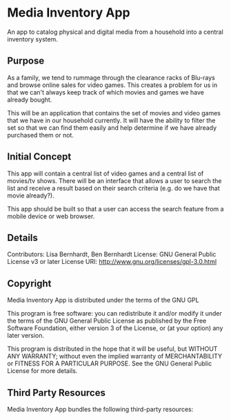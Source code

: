 # Media Inventory App

An app to catalog physical and digital media from a household into a central inventory system.

## Purpose

As a family, we tend to rummage through the clearance racks of Blu-rays and browse online sales for video games. This creates a problem for us in that we can't always keep track of which movies and games we have already bought.

This will be an application that contains the set of movies and video games that we have in our household currently. It will have the ability to filter the set so that we can find them easily and help determine if we have already purchased them or not.

## Initial Concept

This app will contain a central list of video games and a central list of movies/tv shows. There will be an interface that allows a user to search the list and receive a result based on their search criteria (e.g. do we have that movie already?).

This app should be built so that a user can access the search feature from a mobile device or web browser.

## Details

Contributors: Lisa Bernhardt, Ben Bernhardt
License: GNU General Public License v3 or later
License URI: http://www.gnu.org/licenses/gpl-3.0.html

## Copyright

Media Inventory App is distributed under the terms of the GNU GPL

This program is free software: you can redistribute it and/or modify
it under the terms of the GNU General Public License as published by
the Free Software Foundation, either version 3 of the License, or
(at your option) any later version.

This program is distributed in the hope that it will be useful,
but WITHOUT ANY WARRANTY; without even the implied warranty of
MERCHANTABILITY or FITNESS FOR A PARTICULAR PURPOSE. See the
GNU General Public License for more details.

## Third Party Resources

Media Inventory App bundles the following third-party resources:

